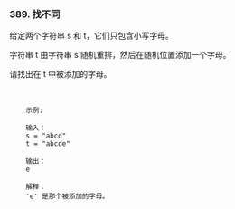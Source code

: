 ### 389. 找不同


给定两个字符串 s 和 t，它们只包含小写字母。

字符串 t 由字符串 s 随机重排，然后在随机位置添加一个字母。

请找出在 t 中被添加的字母。

 
```
    示例:
    
    输入：
    s = "abcd"
    t = "abcde"
    
    输出：
    e
    
    解释：
    'e' 是那个被添加的字母。

```